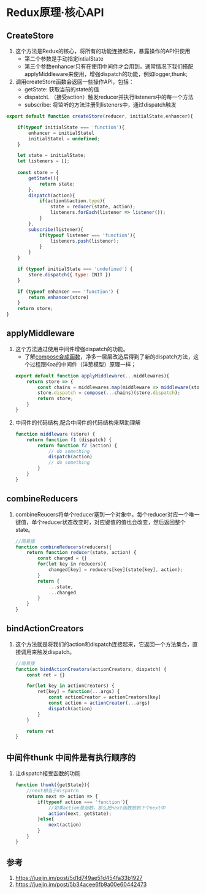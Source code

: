 # Redux原理·核心API
## CreateStore
1. 这个方法是Redux的核心，将所有的功能连接起来，暴露操作的API供使用
    - 第二个参数是手动指定intialState
    - 第三个参数enhancer只有在使用中间件才会用到，通常情况下我们搭配applyMiddleware来使用，增强dispatch的功能，例如logger,thunk;
2. 调用createStore函数会返回一些操作API，包括：
    - getState: 获取当前的state的值
    - dispatchL （接受action）触发reducer并执行listeners中的每一个方法
    - subscribe: 将监听的方法注册到listeners中，通过dispatch触发
```javascript
export default function createStore(reducer, initialState,enhancer){

    if(typeof initialState === 'function'){
        enhancer = initialStatel
        initialStatel = undefined;
    }

    let state = initialState;
    let listeners = [];
    
    const store = {
        getState(){
            return state;
        },
        dispatch(action){
            if(action&&action.type){
                state = reducer(state, action);
                listeners.forEach(listener => listener());                
            }
        },
        subscribe(listener){
            if(typeof listener === 'function'){
                listeners.push(listener);
            }
        }
    }

    if (typeof initialState === 'undefined') {
        store.dispatch({ type: INIT })
    }

    if (typeof enhancer === 'function') {
        return enhancer(store)
    }
    return store;
}
```
## applyMiddleware
1. 这个方法通过使用中间件增强dispatch的功能。
    - 了解[compose合成函数](https://github.com/oneonetwo/notes/blob/master/js/compose%E5%87%BD%E6%95%B0%E5%90%88%E6%88%90.md)，净多一层层改造后得到了新的dispatch方法，这个过程跟Koa的中间件（洋葱模型）原理一样；
    ```javascript
    export default function applyMiddleware(...middlewares){
        return store => {
            const chains = middlewares.map(middleware => middleware(store));
            store.dispatch = compose(...chains)(store.dispatch);
            return store;
        }
    }
    ```    
2. 中间件的代码结构,配合中间件的代码结构来帮助理解
    ```javascript
    function middleware (store) {
        return function f1 (dispatch) {
            return function f2 (action) {
                // do something
                dispatch(action)
                // do something
            }
        }
    }
    ```

## combineReducers
1. combineReucers将单个reducer塞到一个对象中，每个reducer对应一个唯一键值，单个reducer状态改变时，对应键值的值也会改变，然后返回整个state。
    ```javascript
    //简易版
    function combineReducers(reducers){
        return function reducer(state, action) {
            const changed = {}
            for(let key in reducers){
                changed[key] = reducers[key](state[key], action);
            }
            return {
                ...state,
                ...changed
            }
        }
    }
    ```

## bindActionCreators
1. 这个方法就是将我们的action和dispatch连接起来，它返回一个方法集合，直接调用来触发dispatch。
    ```javascript
    //简易版
    function bindActionCreators(actionCreators, dispatch) {
        const ret = {}

        for(let key in actionCreators) {
            ret[key] = function(...args) {
                const actionCreator = actionCreators[key]
                const action = actionCreator(...args)
                dispatch(action)
            }
        }

        return ret
    }
    ```

## 中间件thunk 中间件是有执行顺序的
1. 让dispatch接受函数的功能
    ```javascript
    function thunk({getState}){
        //next相当于dispatch
        return next => action => {
            if(typeof action === 'function'){
                //如果action是函数，那么把next函数放到下个next中
                action(next, getState);
            }else{
                next(action)
            }
        }
    }
    ```



## 参考
1. https://juejin.im/post/5d1d749ae51d454fa33b1927
2. https://juejin.im/post/5b34acee6fb9a00e60442473
